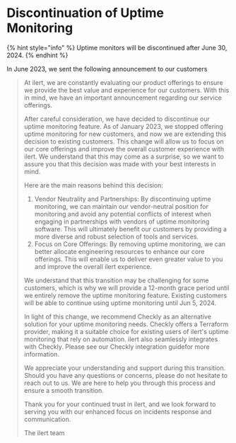 # Discontinuation of Uptime Monitoring

{% hint style="info" %}
Uptime monitors will be discontinued after June 30, 2024.
{% endhint %}

In June 2023, we sent the following announcement to our customers

> At ilert, we are constantly evaluating our product offerings to ensure we provide the best value and experience for our customers. With this in mind, we have an important announcement regarding our service offerings.
>
> After careful consideration, we have decided to discontinue our uptime monitoring feature. As of January 2023, we stopped offering uptime monitoring for new customers, and now we are extending this decision to existing customers. This change will allow us to focus on our core offerings and improve the overall customer experience with ilert. We understand that this may come as a surprise, so we want to assure you that this decision was made with your best interests in mind.
>
> Here are the main reasons behind this decision:
>
> 1. Vendor Neutrality and Partnerships: By discontinuing uptime monitoring, we can maintain our vendor-neutral position for monitoring and avoid any potential conflicts of interest when engaging in partnerships with vendors of uptime monitoring software. This will ultimately benefit our customers by providing a more diverse and robust selection of tools and services.
> 2. Focus on Core Offerings: By removing uptime monitoring, we can better allocate engineering resources to enhance our core offerings. This will enable us to deliver even greater value to you and improve the overall ilert experience.
>
> We understand that this transition may be challenging for some customers, which is why we will provide a 12-month grace period until we entirely remove the uptime monitoring feature. Existing customers will be able to continue using uptime monitoring until Jun 5, 2024.
>
> In light of this change, we recommend Checkly as an alternative solution for your uptime monitoring needs. Checkly offers a Terraform provider, making it a suitable choice for existing users of ilert's uptime monitoring that rely on automation. ilert also seamlessly integrates with Checkly. Please see our Checkly integration guidefor more information.
>
> We appreciate your understanding and support during this transition. Should you have any questions or concerns, please do not hesitate to reach out to us. We are here to help you through this process and ensure a smooth transition.
>
> Thank you for your continued trust in ilert, and we look forward to serving you with our enhanced focus on incidents response and communication.
>
> The ilert team
